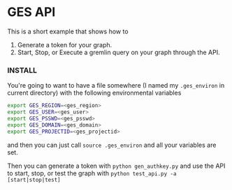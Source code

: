# GES API

This is a short example that shows how to   
1. Generate a token for your graph.
2. Start, Stop, or Execute a gremlin query on your graph through the API.

### INSTALL

You're going to want to have a file somewhere (I named my `.ges_environ` in 
current directory) with the following environmental variables

```bash
export GES_REGION=<ges_region>
export GES_USER=<ges_user>
export GES_PSSWD=<ges_psswd>
export GES_DOMAIN=<ges_domain>
export GES_PROJECTID=<ges_projectid>
```
and then you can just call `source .ges_environ` and all your variables are 
set.

Then you can generate a token with `python gen_authkey.py` and use the API
to start, stop, or test the graph with 
`python test_api.py -a [start|stop|test]`
